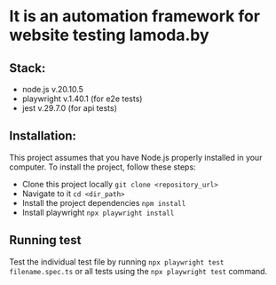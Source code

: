 # It is an automation framework for website testing lamoda.by
## Stack:
- node.js v.20.10.5
- playwright v.1.40.1 (for e2e tests)
- jest v.29.7.0 (for api tests)
## Installation:
This project assumes that you have Node.js properly installed in your computer.
To install the project, follow these steps:
- Clone this project locally `git clone <repository_url>`
- Navigate to it `cd <dir_path>`
- Install the project dependencies `npm install`
- Install playwright `npx playwright install`
## Running test
Test the individual test file by running `npx playwright test filename.spec.ts` or all tests using the `npx playwright test` command.
